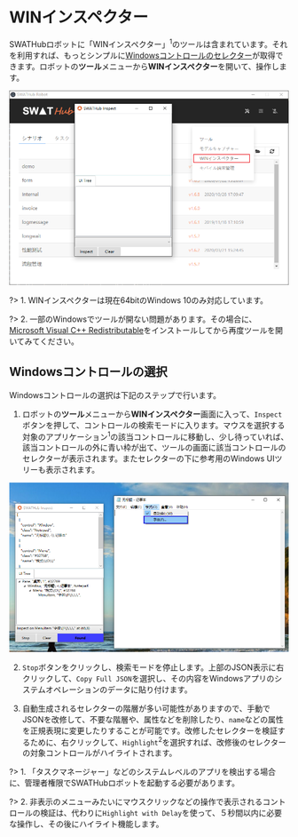 WINインスペクター
===

SWATHubロボットに「WINインスペクター」<sup>1</sup>のツールは含まれています。それを利用すれば、もっとシンプルに[Windowsコントロールのセレクター](../dev/sop_winapp#Windowsコントロールのセレクター)が取得できます。ロボットの**ツール**メニューから**WINインスペクター**を開いて、操作します。

![Windows Inspect](../assets/img/manual-windows_inspect-01.png)

?> 1. WINインスペクターは現在64bitのWindows 10のみ対応しています。

?> 2. 一部のWindowsでツールが開ない問題があります。その場合に、[Microsoft Visual C++ Redistributable](https://aka.ms/vs/16/release/vc_redist.x64.exe)をインストールしてから再度ツールを開いてみてください。

Windowsコントロールの選択
---

Windowsコントロールの選択は下記のステップで行います。

1. ロボットの**ツール**メニューから**WINインスペクター**画面に入って、`Inspect`ボタンを押して、コントロールの検索モードに入ります。マウスを選択する対象のアプリケーション<sup>1</sup>の該当コントロールに移動し、少し待っていれば、該当コントロールの外に青い枠が出て、ツールの画面に該当コントロールのセレクターが表示されます。またセレクターの下に参考用のWindows UIツリーも表示されます。

![Windows Inspect](../assets/img/manual-windows_inspect-02.png)

2. `Stop`ボタンをクリックし、検索モードを停止します。上部のJSON表示に右クリックして、`Copy Full JSON`を選択し、その内容をWindowsアプリのシステムオペレーションのデータに貼り付けます。

3. 自動生成されるセレクターの階層が多い可能性がありますので、手動でJSONを改修して、不要な階層や、属性などを削除したり、`name`などの属性を正規表現に変更したりすることが可能です。改修したセレクターを検証するために、右クリックして、`Highlight`<sup>2</sup>を選択すれば、改修後のセレクターの対象コントロールがハイライトされます。

?> 1. 「タスクマネージャー」などのシステムレベルのアプリを検出する場合に、管理者権限でSWATHubロボットを起動する必要があります。

?> 2. 非表示のメニューみたいにマウスクリックなどの操作で表示されるコントロールの検証は、代わりに`Highlight with Delay`を使って、５秒間以内に必要な操作し、その後にハイライト機能します。